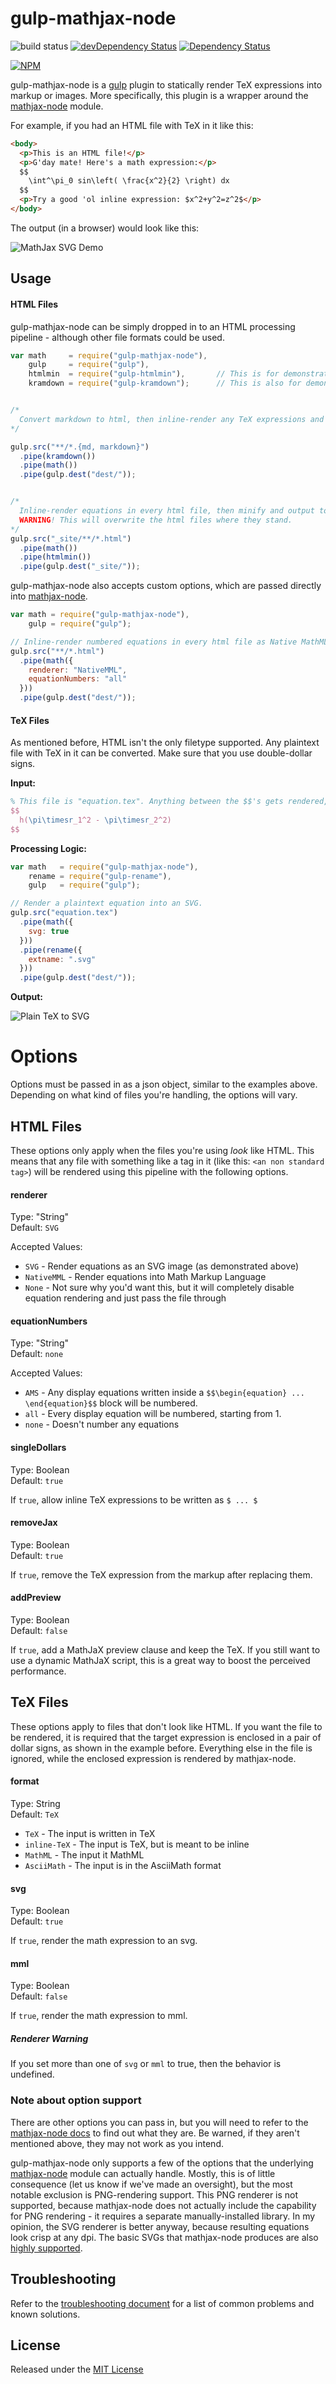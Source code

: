 # gulp-mathjax-node

![build status](https://travis-ci.org/CemraJC/gulp-mathjax-node.svg) [![devDependency Status](https://david-dm.org/cemrajc/gulp-mathjax-node/dev-status.svg)](https://david-dm.org/cemrajc/gulp-mathjax-node#info=devDependencies) [![Dependency Status](https://david-dm.org/cemrajc/gulp-mathjax-node.svg)](https://david-dm.org/cemrajc/gulp-mathjax-node#info=dependencies)

[![NPM](https://nodei.co/npm/gulp-mathjax-node.png?downloads=true&downloadRank=true&stars=true)](https://nodei.co/npm/gulp-mathjax-node/)

gulp-mathjax-node is a [gulp](https://github.com/gulpjs/gulp) plugin to statically render TeX expressions into markup or images. More specifically, this plugin is a wrapper around the [mathjax-node](https://github.com/mathjax/MathJax-node) module.

For example, if you had an HTML file with TeX in it like this:

``` html
<body>
  <p>This is an HTML file!</p>
  <p>G'day mate! Here's a math expression:</p>
  $$
    \int^\pi_0 sin\left( \frac{x^2}{2} \right) dx
  $$
  <p>Try a good 'ol inline expression: $x^2+y^2=z^2$</p>
</body>
```


The output (in a browser) would look like this:

![MathJax SVG Demo](https://raw.githubusercontent.com/CemraJC/gulp-mathjax-node/master/images/demo-page.jpg)

## Usage

#### HTML Files

gulp-mathjax-node can be simply dropped in to an HTML processing pipeline - although other file formats could be used.

```javascript
var math     = require("gulp-mathjax-node"),
    gulp     = require("gulp"),
    htmlmin  = require("gulp-htmlmin"),       // This is for demonstration - not needed
    kramdown = require("gulp-kramdown");      // This is also for demonstration and not needed


/*
  Convert markdown to html, then inline-render any TeX expressions and dump results in "dest/"
*/

gulp.src("**/*.{md, markdown}")
  .pipe(kramdown())
  .pipe(math())
  .pipe(gulp.dest("dest/"));


/*
  Inline-render equations in every html file, then minify and output to "_site/"
  WARNING! This will overwrite the html files where they stand.
*/
gulp.src("_site/**/*.html")
  .pipe(math())
  .pipe(htmlmin())
  .pipe(gulp.dest("_site/"));
```

gulp-mathjax-node also accepts custom options, which are passed directly into [mathjax-node](https://github.com/mathjax/MathJax-node).

```javascript
var math = require("gulp-mathjax-node"),
    gulp = require("gulp");

// Inline-render numbered equations in every html file as Native MathML
gulp.src("**/*.html")
  .pipe(math({
    renderer: "NativeMML",
    equationNumbers: "all"
  }))
  .pipe(gulp.dest("dest/"));
```

#### TeX Files

As mentioned before, HTML isn't the only filetype supported. Any plaintext file with TeX in it can be converted. Make sure that you use double-dollar signs.

**Input:**

```latex
% This file is "equation.tex". Anything between the $$'s gets rendered, the rest is completely ignored.
$$
  h(\pi\timesr_1^2 - \pi\timesr_2^2)
$$
```

**Processing Logic:**

```javascript
var math   = require("gulp-mathjax-node"),
    rename = require("gulp-rename"),
    gulp   = require("gulp");

// Render a plaintext equation into an SVG.
gulp.src("equation.tex")
  .pipe(math({
    svg: true
  }))
  .pipe(rename({
    extname: ".svg"
  }))
  .pipe(gulp.dest("dest/"));
```

**Output:**

![Plain TeX to SVG](https://raw.githubusercontent.com/CemraJC/gulp-mathjax-node/master/images/demo-plain.png)

# Options

Options must be passed in as a json object, similar to the examples above. Depending on what kind of files you're handling, the options will vary.

## HTML Files

These options only apply when the files you're using *look* like HTML. This means that any file with something like a tag in it (like this: `<an non standard tag>`) will be rendered using this pipeline with the following options.

#### renderer

Type: "String" <br>
Default: `SVG`

Accepted Values:

* `SVG` - Render equations as an SVG image (as demonstrated above)
* `NativeMML` - Render equations into Math Markup Language
* `None` - Not sure why you'd want this, but it will completely disable equation rendering and just pass the file through

#### equationNumbers

Type: "String"<br>
Default: `none`

Accepted Values:

* `AMS` - Any display equations written inside a `$$\begin{equation} ... \end{equation}$$` block will be numbered.
* `all` - Every display equation will be numbered, starting from 1.
* `none` - Doesn't number any equations

#### singleDollars

Type: Boolean <br>
Default: `true`

If `true`, allow inline TeX expressions to be written as `$ ... $`

#### removeJax

Type: Boolean <br>
Default: `true`

If `true`, remove the TeX expression from the markup after replacing them.

#### addPreview

Type: Boolean <br>
Default: `false`

If `true`, add a MathJaX preview clause and keep the TeX. If you still want to use a dynamic MathJaX script, this is a great way to boost the perceived performance.



## TeX Files

These options apply to files that don't look like HTML. If you want the file to be rendered, it is required that the target expression is enclosed in a pair of dollar signs, as shown in the example before. Everything else in the file is ignored, while the enclosed expression is rendered by mathjax-node.


#### format

Type: String <br>
Default: `TeX`

* `TeX` - The input is written in TeX
* `inline-TeX` - The input is TeX, but is meant to be inline
* `MathML` - The input it MathML
* `AsciiMath` - The input is in the AsciiMath format

#### svg

Type: Boolean <br>
Default: `true`

If `true`, render the math expression to an svg.


#### mml

Type: Boolean <br>
Default: `false`

If `true`, render the math expression to mml.

##### Renderer Warning

If you set more than one of `svg` or `mml` to true, then the behavior is undefined.

<!-- #### linebreaks

Type: Boolean <br>
Default: `false`

If `true`, we don't actually know what happens.
Apparently this inserts linebreaks in 'long expressions', but it doesn't do that for TeX.  I don't have the time to figure it out, and I think it only applies to MathML anyway so I'm leaving it out.

 -->



### Note about option support

There are other options you can pass in, but you will need to refer to the [mathjax-node docs](https://github.com/mathjax/MathJax-node/README.md) to find out what they are. Be warned, if they aren't mentioned above, they may not work as you intend.

gulp-mathjax-node only supports a few of the options that the underlying [mathjax-node](https://github.com/mathjax/MathJax-node) module can actually handle. Mostly, this is of little consequence (let us know if we've made an oversight), but the most notable exclusion is PNG-rendering support. This PNG renderer is not supported, because mathjax-node does not actually include the capability for PNG rendering - it requires a separate manually-installed library. In my opinion, the SVG renderer is better anyway, because resulting equations look crisp at any dpi. The basic SVGs that mathjax-node produces are also [highly supported](http://caniuse.com/svg).

## Troubleshooting

Refer to the [troubleshooting document](./TROUBLESHOOTING.md) for a list of common problems and known solutions.

## License

Released under the [MIT License](http://en.wikipedia.org/wiki/MIT_License)
